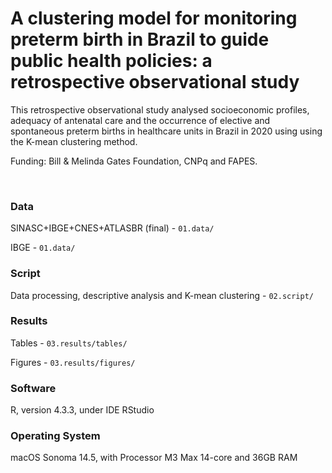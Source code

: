 # A clustering model for monitoring preterm birth in Brazil to guide public health policies: a retrospective observational study

This retrospective observational study analysed socioeconomic profiles, adequacy of antenatal care and the occurrence of elective and spontaneous preterm births in healthcare units in Brazil in 2020 using using the K-mean clustering method.


Funding: Bill & Melinda Gates Foundation, CNPq and FAPES.

<br>

### Data

SINASC+IBGE+CNES+ATLASBR (final) - `01.data/`

IBGE - `01.data/`

### Script

Data processing, descriptive analysis and K-mean clustering - `02.script/`

### Results

Tables - `03.results/tables/`

Figures - `03.results/figures/`

### Software

R, version 4.3.3, under IDE RStudio

### Operating System

macOS Sonoma 14.5, with Processor M3 Max 14-core and 36GB RAM
